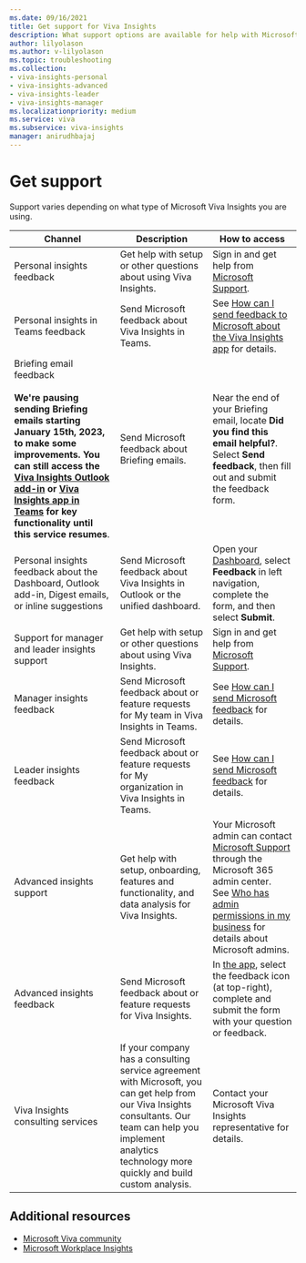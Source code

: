 ```yaml
---
ms.date: 09/16/2021
title: Get support for Viva Insights
description: What support options are available for help with Microsoft Viva Insights 
author: lilyolason
ms.author: v-lilyolason
ms.topic: troubleshooting
ms.collection: 
- viva-insights-personal
- viva-insights-advanced
- viva-insights-leader
- viva-insights-manager
ms.localizationpriority: medium 
ms.service: viva 
ms.subservice: viva-insights 
manager: anirudhbajaj
---
```


# Get support

Support varies depending on what type of Microsoft Viva Insights you are using.

|Channel |Description |How to access |
|------- |----------- |--------------- |
|Personal insights feedback | Get help with setup or other questions about using Viva Insights. | Sign in and get help from [Microsoft Support](https://support.microsoft.com/). |
|Personal insights in Teams feedback |Send Microsoft feedback about Viva Insights in Teams. | See [How can I send feedback to Microsoft about the Viva Insights app](/viva/insights/personal/teams/introduction-faq#q4-how-can-i-send-feedback-to-microsoft-about-the-viva-insights-app) for details.|
|Briefing email feedback <br><br>**We're pausing sending Briefing emails starting January 15th, 2023, to make some improvements. You can still access the [Viva Insights Outlook add-in](personal/use/add-in.md) or [Viva Insights app in Teams](personal/teams/introduction.md) for key functionality until this service resumes**.|Send Microsoft feedback about Briefing emails. | Near the end of your Briefing email, locate **Did you find this email helpful?**. Select **Send feedback**, then fill out and submit the feedback form.|
|Personal insights feedback about the Dashboard, Outlook add-in, Digest emails, or inline suggestions |Send Microsoft feedback about Viva Insights in Outlook or the unified dashboard. | Open your [Dashboard](https://myanalytics.microsoft.com/), select **Feedback** in left navigation, complete the form, and then select **Submit**.|
|Support for manager and leader insights support |Get help with setup or other questions about using Viva Insights. | Sign in and get help from [Microsoft Support](https://support.microsoft.com/).|
|Manager insights feedback |Send Microsoft feedback about or feature requests for My team in Viva Insights in Teams. |See [How can I send Microsoft feedback](/viva/insights/org-team-insights/org-trends-faq#q5-how-can-i-send-microsoft-feedback) for details. |
|Leader insights feedback |Send Microsoft feedback about or feature requests for My organization in Viva Insights in Teams. |See [How can I send Microsoft feedback](/viva/insights/org-team-insights/org-trends-faq#q5-how-can-i-send-microsoft-feedback) for details. |
|Advanced insights support |Get help with setup, onboarding, features and functionality, and data analysis for Viva Insights. |Your Microsoft admin can contact [Microsoft Support](/microsoft-365/admin/contact-support-for-business-products) through the Microsoft 365 admin center. <br> See [Who has admin permissions in my business](/microsoft-365/admin/admin-overview/admin-overview#who-has-admin-permissions-in-my-business) for details about Microsoft admins.</br> |
|Advanced insights feedback |Send Microsoft feedback about or feature requests for Viva Insights. |In [the app](https://analysis.insights.viva.office.com/), select the feedback icon (at top-right), complete and submit the form with your question or feedback.|
|Viva Insights consulting services |If your company has a consulting service agreement with Microsoft, you can get help from our Viva Insights consultants. Our team can help you implement analytics technology more quickly and build custom analysis. |Contact your Microsoft Viva Insights representative for details. |

## Additional resources

* [Microsoft Viva community](https://community.vivainsights.microsoft.com/)
* [Microsoft Workplace Insights](https://insights.office.com/)

